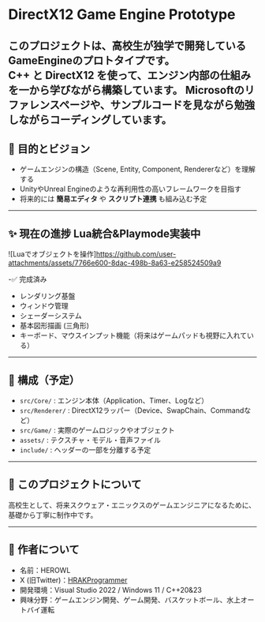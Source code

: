 # DirectX12 Game Engine Prototype

このプロジェクトは、高校生が独学で開発している**GameEngine**のプロトタイプです。  
C++ と DirectX12 を使って、エンジン内部の仕組みを一から学びながら構築しています。
Microsoftのリファレンスページや、サンプルコードを見ながら勉強しながらコーディングしています。
---

## 🎯 目的とビジョン

- ゲームエンジンの構造（Scene, Entity, Component, Rendererなど）を理解する
- UnityやUnreal Engineのような再利用性の高いフレームワークを目指す
- 将来的には **簡易エディタ** や **スクリプト連携** も組み込む予定

---



## ✨ 現在の進捗 Lua統合&Playmode実装中
![Luaでオブジェクトを操作]https://github.com/user-attachments/assets/7766e600-8dac-498b-8a63-e258524509a9


-✅ 完成済み

- レンダリング基盤
- ウィンドウ管理
- シェーダーシステム
- 基本図形描画 (三角形)
- キーボード、マウスインプット機能（将来はゲームパッドも視野に入れている）

---

## 🧱 構成（予定）

- `src/Core/` : エンジン本体（Application、Timer、Logなど）
- `src/Renderer/` : DirectX12ラッパー（Device、SwapChain、Commandなど）
- `src/Game/` : 実際のゲームロジックやオブジェクト
- `assets/` : テクスチャ・モデル・音声ファイル
- `include/` : ヘッダーの一部を分離する予定

---


## 🙌 このプロジェクトについて

高校生として、将来スクウェア・エニックスのゲームエンジニアになるために、基礎から丁寧に制作中です。

---

## 📧 作者について

- 名前：HEROWL
- X (旧Twitter)：[HRAKProgrammer](https://x.com/HRAKProgrammer)
- 開発環境：Visual Studio 2022 / Windows 11 / C++20&23
- 興味分野：ゲームエンジン開発、ゲーム開発、バスケットボール、水上オートバイ運転